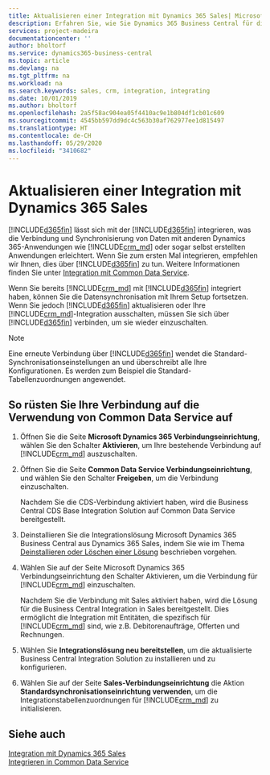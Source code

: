 ```yaml
---
title: Aktualisieren einer Integration mit Dynamics 365 Sales| Microsoft Docs
description: Erfahren Sie, wie Sie Dynamics 365 Business Central für die Integration mit Dynamics 365 Sales vorbereiten.
services: project-madeira
documentationcenter: ''
author: bholtorf
ms.service: dynamics365-business-central
ms.topic: article
ms.devlang: na
ms.tgt_pltfrm: na
ms.workload: na
ms.search.keywords: sales, crm, integration, integrating
ms.date: 10/01/2019
ms.author: bholtorf
ms.openlocfilehash: 2a5f58ac904ea05f4410ac9e1b804df1cb01c609
ms.sourcegitcommit: 4545bb597dd9dc4c563b30af762977ee1d815497
ms.translationtype: HT
ms.contentlocale: de-CH
ms.lasthandoff: 05/29/2020
ms.locfileid: "3410682"
---
```

# <a name="upgrading-an-integration-with-dynamics-365-sales"></a>Aktualisieren einer Integration mit Dynamics 365 Sales
[!INCLUDE[d365fin](includes/d365fin_md.md)] lässt sich mit der [!INCLUDE[d365fin](includes/cds_long_md.md)] integrieren, was die Verbindung und Synchronisierung von Daten mit anderen Dynamics 365-Anwendungen wie [!INCLUDE[crm_md](includes/crm_md.md)] oder sogar selbst erstellten Anwendungen erleichtert. Wenn Sie zum ersten Mal integrieren, empfehlen wir Ihnen, dies über [!INCLUDE[d365fin](includes/cds_long_md.md)] zu tun. Weitere Informationen finden Sie unter [Integration mit Common Data Service](admin-common-data-service.md).

Wenn Sie bereits [!INCLUDE[crm_md](includes/crm_md.md)] mit [!INCLUDE[d365fin](includes/d365fin_md.md)] integriert haben, können Sie die Datensynchronisation mit Ihrem Setup fortsetzen. Wenn Sie jedoch [!INCLUDE[d365fin](includes/d365fin_md.md)] aktualisieren oder Ihre [!INCLUDE[crm_md](includes/crm_md.md)]-Integration ausschalten, müssen Sie sich über [!INCLUDE[d365fin](includes/cds_long_md.md)] verbinden, um sie wieder einzuschalten. 

> [!NOTE]
> Eine erneute Verbindung über [!INCLUDE[d365fin](includes/cds_long_md.md)] wendet die Standard-Synchronisationseinstellungen an und überschreibt alle Ihre Konfigurationen. Es werden zum Beispiel die Standard-Tabellenzuordnungen angewendet.

## <a name="to-upgrade-your-connection-to-use-common-data-service"></a>So rüsten Sie Ihre Verbindung auf die Verwendung von Common Data Service auf
1. Öffnen Sie die Seite **Microsoft Dynamics 365 Verbindungseinrichtung**, wählen Sie den Schalter **Aktivieren**, um Ihre bestehende Verbindung auf [!INCLUDE[crm_md](includes/crm_md.md)] auszuschalten.
2. Öffnen Sie die Seite **Common Data Service Verbindungseinrichtung**, und wählen Sie den Schalter **Freigeben**, um die Verbindung einzuschalten.
  
   Nachdem Sie die CDS-Verbindung aktiviert haben, wird die Business Central CDS Base Integration Solution auf Common Data Service bereitgestellt.
3. Deinstallieren Sie die Integrationslösung Microsoft Dynamics 365 Business Central aus Dynamics 365 Sales, indem Sie wie im Thema [Deinstallieren oder Löschen einer Lösung](/powerapps/developer/common-data-service/uninstall-delete-solution) beschrieben vorgehen. 

4. Wählen Sie auf der Seite Microsoft Dynamics 365 Verbindungseinrichtung den Schalter Aktivieren, um die Verbindung für [!INCLUDE[crm_md](includes/crm_md.md)] einzuschalten.
  
   Nachdem Sie die Verbindung mit Sales aktiviert haben, wird die Lösung für die Business Central Integration in Sales bereitgestellt. Dies ermöglicht die Integration mit Entitäten, die spezifisch für [!INCLUDE[crm_md](includes/crm_md.md)] sind, wie z.B. Debitorenaufträge, Offerten und Rechnungen.
5. Wählen Sie **Integrationslösung neu bereitstellen**, um die aktualisierte Business Central Integration Solution zu installieren und zu konfigurieren.
6. Wählen Sie auf der Seite **Sales-Verbindungseinrichtung** die Aktion **Standardsynchronisationseinrichtung verwenden**, um die Integrationstabellenzuordnungen für [!INCLUDE[crm_md](includes/crm_md.md)] zu initialisieren.

## <a name="see-also"></a>Siehe auch
[Integration mit Dynamics 365 Sales](admin-prepare-dynamics-365-for-sales-for-integration.md)  
[Integrieren in Common Data Service](admin-common-data-service.md)
